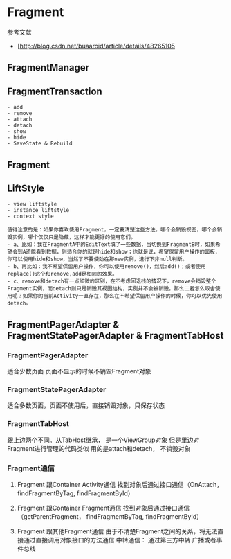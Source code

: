 # Fragment

参考文献
- [http://blog.csdn.net/buaaroid/article/details/48265105

## FragmentManager 

## FragmentTransaction
    - add
    - remove
    - attach
    - detach
    - show
    - hide
    - SaveState & Rebuild

## Fragment

## LiftStyle

    - view liftstyle
    - instance liftstyle
    - context style

    值得注意的是：如果你喜欢使用Fragment，一定要清楚这些方法，哪个会销毁视图，哪个会销毁实例，哪个仅仅只是隐藏，这样才能更好的使用它们。
    - a、比如：我在FragmentA中的EditText填了一些数据，当切换到FragmentB时，如果希望会到A还能看到数据，则适合你的就是hide和show；也就是说，希望保留用户操作的面板，你可以使用hide和show，当然了不要使劲在那new实例，进行下非null判断。
    - b、再比如：我不希望保留用户操作，你可以使用remove()，然后add()；或者使用replace()这个和remove,add是相同的效果。
    - c、remove和detach有一点细微的区别，在不考虑回退栈的情况下，remove会销毁整个Fragment实例，而detach则只是销毁其视图结构，实例并不会被销毁。那么二者怎么取舍使用呢？如果你的当前Activity一直存在，那么在不希望保留用户操作的时候，你可以优先使用detach。


## FragmentPagerAdapter & FragmentStatePagerAdapter & FragmentTabHost

### FragmentPagerAdapter
适合少数页面 
页面不显示的时候不销毁Fragment对象

### FragmentStatePagerAdapter
适合多数页面，页面不使用后，直接销毁对象，只保存状态

### FragmentTabHost
跟上边两个不同。从TabHost继承， 是一个ViewGroup对象
但是里边对Fragment进行管理的代码类似
用的是attach和detach， 不销毁对象


### Fragment通信
1. Fragment 跟Container Activity通信
    找到对象后通过接口通信（OnAttach， findFragmentByTag, findFragmentById）

2. Fragment 跟Container Fragment通信
    找到对象后通过接口通信（getParentFragment， findFragmentByTag, findFragmentById）

3. Fragment 跟其他Fragment通信
    由于不清楚Fragment之间的关系，将无法直接通过直接调用对象接口的方法通信
    中转通信： 通过第三方中转
    广播或者事件总线

